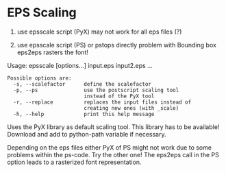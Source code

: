 EPS Scaling
===========


1) use epsscale script (PyX)
    may not work for all eps files (?)

2) use epsscale script (PS) or pstops directly
    problem with Bounding box
    eps2eps rasters the font!

Usage: epsscale [options...] input.eps input2.eps ...

~~~~~~~~~~~~~~
Possible options are:
  -s, --scalefactor      define the scalefactor
  -p, --ps               use the postscript scaling tool
                         instead of the PyX tool
  -r, --replace          replaces the input files instead of 
                         creating new ones (with _scale)
  -h, --help             print this help message
~~~~~~~~~~~~~~

Uses the PyX library as default scaling tool. This library
has to be available!
Download and add to python-path variable if necessary.

Depending on the eps files either PyX of PS might not work
due to some problems within the ps-code. Try the other one!
The eps2eps call in the PS option leads to a rasterized font 
representation.  

